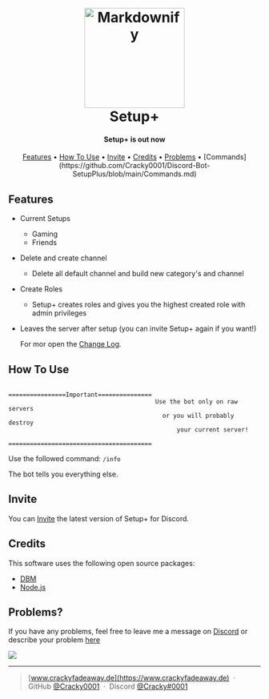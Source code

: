 
<h1 align="center">
  <br>
  <a href="https://i.imgur.com/eVfQ5oJ.png"><img src="https://i.imgur.com/eVfQ5oJ.png" alt="Markdownify" width="200"></a>
  <br>
  Setup+
  <br>
</h1>

<h4 align="center">Setup+ is out now</h4>

<p align="center">
  <a href="#features">Features</a> •
  <a href="#how-to-use">How To Use</a> •
  <a href="#invite">Invite</a> •
  <a href="#credits">Credits</a> •
  <a href="#problems">Problems</a> •
  [Commands](https://github.com/Cracky0001/Discord-Bot-SetupPlus/blob/main/Commands.md)
</p>

## Features
* Current Setups
  - Gaming
  - Friends
* Delete and create channel
  - Delete all default channel and build new category's and channel
* Create Roles
  - Setup+ creates roles and gives you the highest created role with admin privileges
* Leaves the server after setup (you can invite Setup+ again if you want!)

  For mor open the [Change Log](https://github.com/Cracky0001/Discord-Bot-SetupPlus/blob/main/Change%20Log.md).

## How To Use
```
                                     ================Important===============
                                         Use the bot only on raw servers
                                           or you will probably destroy 
                                               your current server!
                                     ========================================
```
Use the followed command:
`/info`

The bot tells you everything else.

## Invite

You can [Invite](https://discord.com/api/oauth2/authorize?client_id=986625767398051840&permissions=8&scope=bot%20applications.commands) the latest version of Setup+ for Discord.

## Credits

This software uses the following open source packages:

- [DBM](https://store.steampowered.com/app/682130/Discord_Bot_Maker/#:~:text=Discord%20Bot%20Maker%20is%20powerful,the%20bot%20of%20their%20dreams!)
- [Node.js](https://nodejs.org/)


## Problems?

If you have any problems, feel free to leave me a message on [Discord](https://discord.com/users/507464069100601363) or describe your problem [here](https://github.com/Cracky0001/Discord-Bot-Setup-/issues)
</p>
<a href="https://discord.com/users/507464069100601363" target="_blank"> <img src="https://discord.c99.nl/widget/theme-4/507464069100601363.png">  </a>
</a>

---

> [www.crackyfadeaway.de](https://www.crackyfadeaway.de) &nbsp;&middot;&nbsp;
> GitHub [@Cracky0001](https://github.com/Cracky0001) &nbsp;&middot;&nbsp;
> Discord [@Cracky#0001](https://discord.com/users/507464069100601363)

